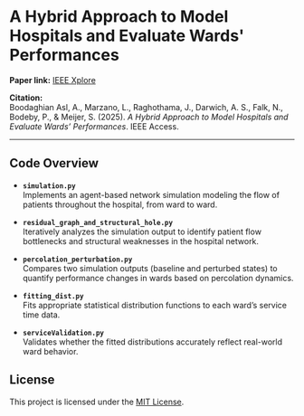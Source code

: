# A Hybrid Approach to Model Hospitals and Evaluate Wards' Performances

**Paper link:** [IEEE Xplore](https://ieeexplore.ieee.org/stamp/stamp.jsp?arnumber=11037449)

**Citation:**  
Boodaghian Asl, A., Marzano, L., Raghothama, J., Darwich, A. S., Falk, N., Bodeby, P., & Meijer, S. (2025). *A Hybrid Approach to Model Hospitals and Evaluate Wards’ Performances*. IEEE Access.

---

## Code Overview

- **`simulation.py`**  
  Implements an agent-based network simulation modeling the flow of patients throughout the hospital, from ward to ward.

- **`residual_graph_and_structural_hole.py`**  
  Iteratively analyzes the simulation output to identify patient flow bottlenecks and structural weaknesses in the hospital network.

- **`percolation_perturbation.py`**  
  Compares two simulation outputs (baseline and perturbed states) to quantify performance changes in wards based on percolation dynamics.

- **`fitting_dist.py`**  
  Fits appropriate statistical distribution functions to each ward’s service time data.

- **`serviceValidation.py`**  
  Validates whether the fitted distributions accurately reflect real-world ward behavior.

## License

This project is licensed under the [MIT License](LICENSE).
